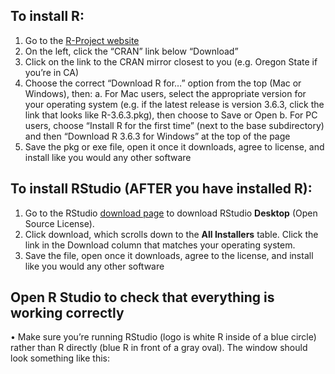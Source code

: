 

## To install R:
1.	Go to the [R-Project website](https://www.r-project.org/)
2.	On the left, click the “CRAN” link below “Download”
3.	Click on the link to the CRAN mirror closest to you (e.g. Oregon State if you’re in CA)
4.	Choose the correct “Download R for…” option from the top (Mac or Windows), then:
a.	For Mac users, select the appropriate version for your operating system (e.g. if the latest release is version 3.6.3, click the link that looks like R-3.6.3.pkg), then choose to Save or Open
b.	For PC users, choose “Install R for the first time” (next to the base subdirectory) and then “Download R 3.6.3 for Windows” at the top of the page
5.	Save the pkg or exe file, open it once it downloads, agree to license, and install like you would any other software

## To install RStudio (AFTER you have installed R):
1.	Go to the RStudio [download page](https://www.rstudio.com/products/rstudio/download/) to download RStudio **Desktop** (Open Source License). 
2.	Click download, which scrolls down to the **All Installers** table. Click the link in the Download column that matches your operating system.
3.	Save the file, open once it downloads, agree to the license, and install like you would any other software

## Open R Studio to check that everything is working correctly
•	Make sure you’re running RStudio (logo is white R inside of a blue circle) rather than R directly (blue R in front of a gray oval). The window should look something like this:

